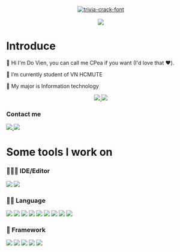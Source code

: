 <div align="center">
  <a href="https://fontmeme.com/trivia-crack-font/">
    <img src="https://user-images.githubusercontent.com/42694704/137451912-abe4edb4-a6a4-486b-84d2-6249551400fa.gif" alt="trivia-crack-font" border="0">
  </a>
</div>

<br>

<div align="center">
<img src = "https://readme-jokes.vercel.app/api?theme=onedark">
</div>

# Introduce


<p> 👋 Hi I'm Do Vien, you can call me CPea if you want (I'd love that ❤️). </p>
<p> 🔭 I’m currently student of VN HCMUTE </p>
<p> 🌱 My major is Information technology </p>

<div align="center"> 
  <a href="https://github.com/cpea2506/github-readme-stats">
     <img src="https://github-readme-stats.vercel.app/api?username=cpea2506&show_icons=true&theme=onedark" />
  </a>
  <a href="https://github.com/cpea2506/github-readme-stats">
    <img src="https://github-readme-stats.vercel.app/api/top-langs/?username=anuraghazra&layout=compact&langs_count=7" />
  </a>
</div>

### Contact me

<div>
  <a href="https://fb.com/cpea2506">
    <img src="https://img.shields.io/badge/Đỗ%20Viên.-1877F2?style=for-the-badge&logo=facebook&logoColor=white" />
  </a>
  <img src="https://img.shields.io/badge/Đỗ%20Viên.%238988-%237289DA.svg?style=for-the-badge&logo=discord&logoColor=white" />
</div>
 
# Some tools I work on

### 🧑🏻‍💻 IDE/Editor
<p>
  <img src="https://img.shields.io/badge/peaVim-%2311AB00.svg?style=for-the-badge&logo=vim&logoColor=white" />
  <img src="https://img.shields.io/badge/Xcode-007ACC?style=for-the-badge&logo=Xcode&logoColor=white" />
</p>

### 👩‍💻 Language
<p>
  <img src="https://img.shields.io/badge/Rust-ffffff?style=for-the-badge&logo=rust&logoColor=%23000" />
  <img src="https://img.shields.io/badge/markdown-%23000000.svg?style=for-the-badge&logo=markdown&logoColor=white" />
  <img src="https://img.shields.io/badge/html5-%23E34F26.svg?style=for-the-badge&logo=html5&logoColor=white" />
  <img src="https://img.shields.io/badge/swift-F54A2A?style=for-the-badge&logo=swift&logoColor=white" />
  <img src="https://img.shields.io/badge/lua-%232C2D72.svg?style=for-the-badge&logo=lua&logoColor=white" />
  <img src="https://img.shields.io/badge/javascript-%23323330.svg?style=for-the-badge&logo=javascript&logoColor=%23F7DF1E" />
  <img src="https://img.shields.io/badge/python-3670A0?style=for-the-badge&logo=python&logoColor=ffdd54" />
  <img src="https://img.shields.io/badge/typescript-%23007ACC.svg?style=for-the-badge&logo=typescript&logoColor=white" />
  <img src="https://img.shields.io/badge/css3-%231572B6.svg?style=for-the-badge&logo=css3&logoColor=white" />
</p>

### 🚀 Framework
<p>
  <img src="https://img.shields.io/badge/next.js-000000?style=for-the-badge&logo=nextdotjs&logoColor=white" />
  <img src="https://img.shields.io/badge/React-20232A?style=for-the-badge&logo=react&logoColor=61DAFB" />
  <img src="https://img.shields.io/badge/npm-CB3837?style=for-the-badge&logo=npm&logoColor=white" />
  <img src="https://img.shields.io/badge/Yarn-2C8EBB?style=for-the-badge&logo=yarn&logoColor=white" />
  <img src="https://img.shields.io/badge/Docker-2CA5E0?style=for-the-badge&logo=docker&logoColor=white"/>
</p>
